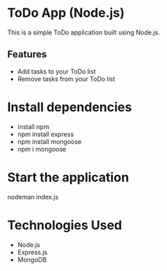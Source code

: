 # ToDo App (Node.js)

This is a simple ToDo application built using Node.js.

## Features

- Add tasks to your ToDo list
- Remove tasks from your ToDo list

# Install dependencies
- install npm
- npm install express
- npm install mongoose
- npm i mongoose

# Start the application
nodeman index.js

# Technologies Used
- Node.js
- Express.js
- MongoDB

